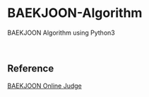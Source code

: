 # BAEKJOON-Algorithm
BAEKJOON Algorithm using Python3

<br>

## Reference
[BAEKJOON Online Judge](https://www.acmicpc.net/)
